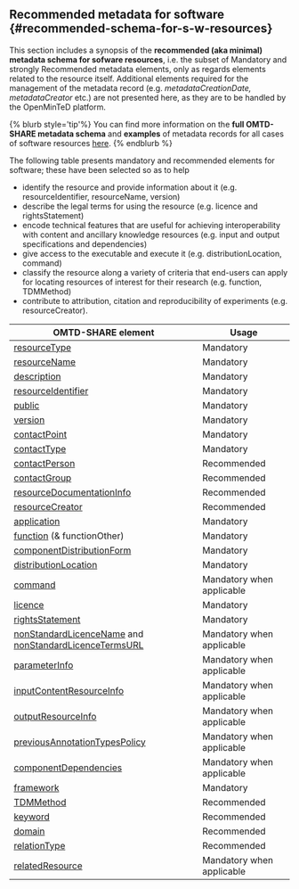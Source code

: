 ## Recommended metadata for software {#recommended-schema-for-s-w-resources}

This section includes a synopsis of the **recommended (aka minimal) metadata schema for sofware resources**, i.e. the subset of Mandatory and strongly Recommended metadata elements, only as regards elements related to the resource itself. Additional elements required for the management of the metadata record \(e.g. _metadataCreationDate, metadataCreator_ etc.\) are not presented here, as they are to be handled by the OpenMinTeD platform.

{% blurb style='tip'%}
You can find more information on the **full OMTD-SHARE metadata schema** and **examples** of metadata records for all cases of software  resources [here](https://openminted.github.io/releases/omtd-share/3.0.2/).
{% endblurb %}

The following table presents mandatory and recommended elements for software; these have been selected so as to help
* identify the resource and provide information about it \(e.g. resourceIdentifier, resourceName, version\)
* describe the legal terms for using the resource \(e.g. licence and rightsStatement\) 
* encode  technical features that are useful for achieving interoperability with content and ancillary knowledge resources \(e.g. input and output specifications and dependencies\)
* give access to the executable and execute it \(e.g. distributionLocation, command\)
* classify the resource along a variety of criteria that end-users can apply for locating resources of interest for their research \(e.g. function, TDMMethod\)
* contribute to attribution, citation and reproducibility of experiments (e.g. resourceCreator).

| **OMTD-SHARE element** | **Usage** |
| --- | --- |
| [resourceType](/components_resourceType.md) | Mandatory |
| [resourceName](/components_resourceName.md) | Mandatory |
| [description](/components_description.md) | Mandatory |
| [resourceIdentifier](/components_resourceIdentifier.md) | Mandatory |
| [public](/public.md) | Mandatory |
| [version](/version.md) | Mandatory |
| [contactPoint](/contactpoint.md) | Mandatory |
| [contactType](/contacttype.md) | Mandatory |
| [contactPerson](/contactPerson.md) | Recommended |
| [contactGroup](/contactGroup.md) | Recommended |
| [resourceDocumentationInfo](/resourcedocumentationinfo.md) | Recommended |
| [resourceCreator](/resourceCreator.md) | Recommended |
| [application](/components_application.md) | Mandatory |
| [function](/components_function.md) (& functionOther) | Mandatory |
| [componentDistributionForm](/components_componentDistributionForm.md) | Mandatory |
| [distributionLocation](/components_distributionLocation.md) | Mandatory |
| [command](/components_command.md) | Mandatory when applicable |
| [licence](/licence.md) | Mandatory |
| [rightsStatement](/rightsStatement.md) | Mandatory |
| [nonStandardLicenceName](/nonStandardLicenceName.md) and  [nonStandardLicenceTermsURL](/nonStandardLicenceTermsURL.md) | Mandatory when applicable |
| [parameterInfo](/parameterinfo.md) | Mandatory when applicable |
| [inputContentResourceInfo](/inputcontentresourceinfo.md) | Mandatory when applicable |
| [outputResourceInfo](/outputresourceinfo.md) | Mandatory when applicable |
| [previousAnnotationTypesPolicy](/previousannotationtypespolicy.md) | Mandatory when applicable |
| [componentDependencies](/componentdependencies.md) | Mandatory when applicable |
| [framework](/components_framework.md) | Mandatory |
| [TDMMethod](/TDMmethod.md) | Recommended |
| [keyword](/keyword.md) | Recommended |
| [domain](/domain.md) | Recommended |
| [relationType](/relationType.md) | Recommended |
| [relatedResource](/relatedResource.md) | Mandatory when applicable |



